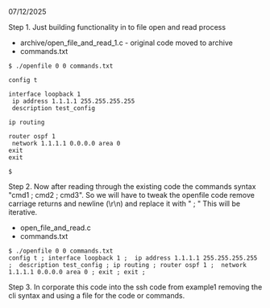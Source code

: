 07/12/2025

Step 1.
Just building functionality in to file open and read process
- archive/open_file_and_read_1.c - original code moved to archive
- commands.txt
```
$ ./openfile 0 0 commands.txt 

config t

interface loopback 1
 ip address 1.1.1.1 255.255.255.255
 description test_config

ip routing

router ospf 1
 network 1.1.1.1 0.0.0.0 area 0
exit
exit

$
```
Step 2.
Now after reading through the existing code the commands syntax "cmd1 ; cmd2 ; cmd3".
So we will have to tweak the openfile code remove carriage returns and newline (\r\n) and replace it with " ; "
This will be iterative.
- open_file_and_read.c
- commands.txt
```
$ ./openfile 0 0 commands.txt 
config t ; interface loopback 1 ;  ip address 1.1.1.1 255.255.255.255 ;  description test_config ; ip routing ; router ospf 1 ;  network 1.1.1.1 0.0.0.0 area 0 ; exit ; exit ;  
```
Step 3.
In corporate this code into the ssh code from example1 removing the cli syntax and using a file for the code or commands.



